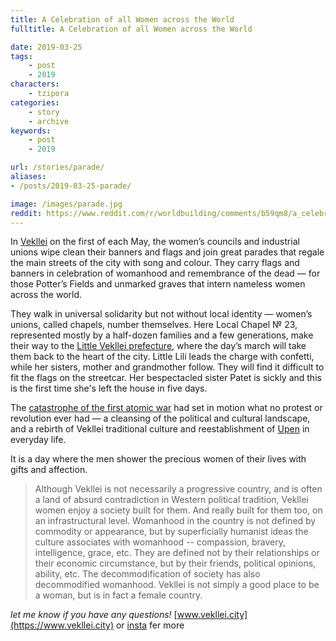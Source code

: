 ```yaml
---
title: A Celebration of all Women across the World
fulltitle: A Celebration of all Women across the World

date: 2019-03-25
tags:
    - post
    - 2019
characters:
    - tzipora
categories:
    - story
    - archive
keywords:
    - post
    - 2019

url: /stories/parade/
aliases:
- /posts/2019-03-25-parade/

image: /images/parade.jpg
reddit: https://www.reddit.com/r/worldbuilding/comments/b59qm8/a_celebration_of_all_women_across_the_world/
---
```

In [Vekllei](https://vekllei.city/introducing-landscape/) on the first of each May, the women’s councils and industrial unions wipe clean their banners and flags and join great parades that regale the main streets of the city with song and colour. They carry flags and banners in celebration of womanhood and remembrance of the dead — for those Potter’s Fields and unmarked graves that intern nameless women across the world.

They walk in universal solidarity but not without local identity — women’s unions, called chapels, number themselves. Here Local Chapel № 23, represented mostly by a half-dozen families and a few generations, make their way to the [Little Vekllei prefecture](https://i1.wp.com/vekllei.city/wp-content/uploads/2018/11/img_0555.png?ssl=1), where the day’s march will take them back to the heart of the city. Little Lili leads the charge with confetti, while her sisters, mother and grandmother follow. They will find it difficult to fit the flags on the streetcar. Her bespectacled sister Patet is sickly and this is the first time she's left the house in five days.

The [catastrophe of the first atomic war](https://vekllei.city/the-forgotten-generation/) had set in motion what no protest or revolution ever had — a cleansing of the political and cultural landscape, and a rebirth of Vekllei traditional culture and reestablishment of [Upen](https://vekllei.city/religion/) in everyday life.

It is a day where the men shower the precious women of their lives with gifts and affection.

>Although Vekllei is not necessarily a progressive country, and is often a land of absurd contradiction in Western political tradition, Vekllei women enjoy a society built for them. And really built for them too, on an infrastructural level. Womanhood in the country is not defined by commodity or appearance, but by superficially humanist ideas the culture associates with womanhood -- compassion, bravery, intelligence, grace, etc. They are defined not by their relationships or their economic circumstance, but by their friends, political opinions, ability, etc. The decommodification of society has also decommodified womanhood. Vekllei is not simply a good place to be a woman, but is in fact a female country.

*let me know if you have any questions!* [www.vekllei.city](https://www.vekllei.city) or [insta](https://www.instagram.com/melon.kony/) fer more
